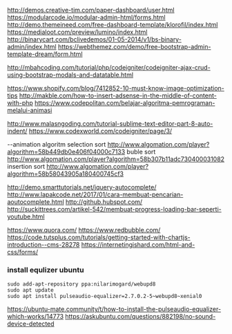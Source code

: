 http://demos.creative-tim.com/paper-dashboard/user.html
https://modularcode.io/modular-admin-html/forms.html
http://demo.themeineed.com/free-dashboard-template/klorofil/index.html
https://medialoot.com/preview/lumino/index.html
http://binarycart.com/bclivedemos/01-05-2014/v1/bs-binary-admin/index.html
https://webthemez.com/demo/free-bootstrap-admin-template-dream/form.html

http://mbahcoding.com/tutorial/php/codeigniter/codeigniter-ajax-crud-using-bootstrap-modals-and-datatable.html

https://www.shopify.com/blog/7412852-10-must-know-image-optimization-tips
http://makble.com/how-to-insert-adsense-in-the-middle-of-content-with-php
https://www.codepolitan.com/belajar-algoritma-pemrograman-melalui-animasi

http://www.malasngoding.com/tutorial-sublime-text-editor-part-8-auto-indent/
https://www.codexworld.com/codeigniter/page/3/


--animation algoritm
selection sort
http://www.algomation.com/player?algorithm=58b449db0e406f04000c7133
buble sort
http://www.algomation.com/player?algorithm=58b307b11adc730400031082
insertion sort
http://www.algomation.com/player?algorithm=58b58043905a180400745cf3


http://demo.smarttutorials.net/jquery-autocomplete/
http://www.lapakcode.net/2017/01/cara-membuat-pencarian-aoutocomplete.html
http://github.hubspot.com/
http://suckittrees.com/artikel-542/membuat-progress-loading-bar-seperti-youtube.html


https://www.quora.com/
https://www.redbubble.com/
https://code.tutsplus.com/tutorials/getting-started-with-chartjs-introduction--cms-28278
https://internetingishard.com/html-and-css/forms/


### install equlizer ubuntu
```sudo add-apt-repository ppa:nilarimogard/webupd8``` <br>
```sudo apt update``` <br>
```sudo apt install pulseaudio-equalizer=2.7.0.2-5~webupd8~xenial0``` <br>

https://ubuntu-mate.community/t/how-to-install-the-pulseaudio-equalizer-which-works/14773
https://askubuntu.com/questions/882198/no-sound-device-detected


